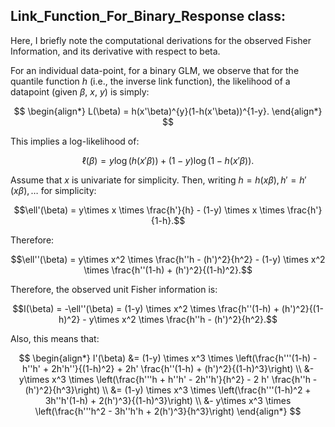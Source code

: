 ## Link_Function_For_Binary_Response class:

Here, I briefly note the computational derivations for the observed Fisher Information, and its derivative with respect to beta.

For an individual data-point, for a binary GLM, we observe that for the quantile function $h$ (i.e., the inverse link function), the likelihood of a datapoint (given $\beta$, $x$, $y$) is simply:

$$
\begin{align*}
    L(\beta) = h(x'\beta)^{y}(1-h(x'\beta))^{1-y}.
\end{align*}
$$

This implies a log-likelihood of:

$$\ell(\beta) = y\log(h(x'\beta)) + (1-y)\log(1-h(x'\beta)).$$

Assume that $x$ is univariate for simplicity. Then, writing $h = h(x\beta), h' = h'(x\beta), \ldots$ for simplicity:

$$\ell'(\beta) = y\times x \times \frac{h'}{h} - (1-y) \times x \times \frac{h'}{1-h}.$$

Therefore:

$$\ell''(\beta) = y\times x^2 \times \frac{h''h - (h')^2}{h^2} - (1-y) \times x^2 \times \frac{h''(1-h) + (h')^2}{(1-h)^2}.$$

Therefore, the observed unit Fisher information is:

$$I(\beta) = -\ell''(\beta) = (1-y) \times x^2 \times \frac{h''(1-h) + (h')^2}{(1-h)^2} - y\times x^2 \times \frac{h''h - (h')^2}{h^2}.$$

Also, this means that:

$$
\begin{align*}
    I'(\beta) &= (1-y) \times x^3 \times \left(\frac{h'''(1-h) - h''h' + 2h'h''}{(1-h)^2} + 2h' \frac{h''(1-h) + (h')^2}{(1-h)^3}\right) \\
    &- y\times x^3 \times \left(\frac{h'''h + h''h' - 2h''h'}{h^2} - 2 h' \frac{h''h - (h')^2}{h^3}\right) \\
    &= (1-y) \times x^3 \times \left(\frac{h'''(1-h)^2 + 3h''h'(1-h) + 2(h')^3}{(1-h)^3}\right) \\
    &- y\times x^3 \times \left(\frac{h'''h^2 - 3h''h'h + 2(h')^3}{h^3}\right) 
\end{align*}
$$
